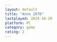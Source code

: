 ```yaml
---
layout: default
title: "Anno 2070"
lastplayed: 2024-10-29
platform: PC
category: game
rating: 2
---
```

